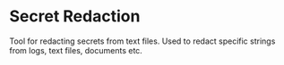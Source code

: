 # Secret Redaction
Tool for redacting secrets from text files.
Used to redact specific strings from logs, text files, documents etc.
